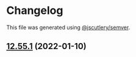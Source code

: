 # Changelog

This file was generated using [@jscutlery/semver](https://github.com/jscutlery/semver).

## [12.55.1](https://github.com/Angular-RU/angular-ru-sdk/compare/@angular-ru/ngxs_12.55.0...@angular-ru/ngxs_12.55.1) (2022-01-10)
